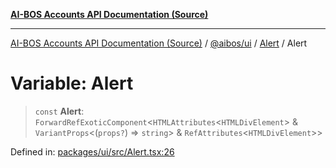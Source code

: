 [**AI-BOS Accounts API Documentation (Source)**](../../../../README.md)

***

[AI-BOS Accounts API Documentation (Source)](../../../../README.md) / [@aibos/ui](../../README.md) / [Alert](../README.md) / Alert

# Variable: Alert

> `const` **Alert**: `ForwardRefExoticComponent`\<`HTMLAttributes`\<`HTMLDivElement`\> & `VariantProps`\<(`props?`) => `string`\> & `RefAttributes`\<`HTMLDivElement`\>\>

Defined in: [packages/ui/src/Alert.tsx:26](https://github.com/pohlai88/accounts/blob/48103fb36d28b2b9bfb33472b6de2f719773cde9/packages/ui/src/Alert.tsx#L26)
